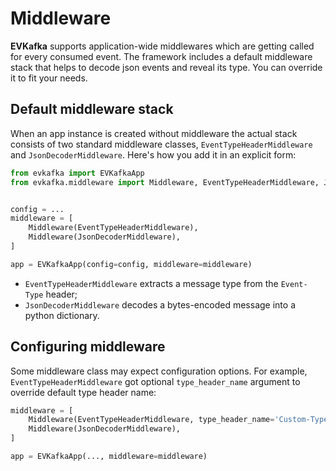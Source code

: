 # Middleware

**EVKafka** supports application-wide middlewares which are getting
called for every consumed event. The framework includes a default middleware
stack that helps to decode json events and reveal its type. You can override
it to fit your needs.

## Default middleware stack

When an app instance is created without middleware the actual stack consists
of two standard middleware classes, `EventTypeHeaderMiddleware` and `JsonDecoderMiddleware`.
Here's how you add it in an explicit form:

```python
from evkafka import EVKafkaApp
from evkafka.middleware import Middleware, EventTypeHeaderMiddleware, JsonDecoderMiddleware


config = ...
middleware = [
    Middleware(EventTypeHeaderMiddleware),
    Middleware(JsonDecoderMiddleware),
]

app = EVKafkaApp(config=config, middleware=middleware)
```

  - `EventTypeHeaderMiddleware` extracts a message type from the `Event-Type` header;
  - `JsonDecoderMiddleware` decodes a bytes-encoded message into a python dictionary.

## Configuring middleware

Some middleware class may expect configuration options. For example, `EventTypeHeaderMiddleware`
got optional `type_header_name` argument to override default type header name:

```python
middleware = [
    Middleware(EventTypeHeaderMiddleware, type_header_name='Custom-Type-Header'),
    Middleware(JsonDecoderMiddleware),
]

app = EVKafkaApp(..., middleware=middleware)
```




